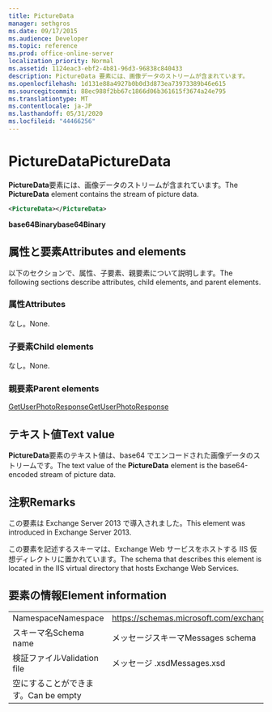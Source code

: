 ```yaml
---
title: PictureData
manager: sethgros
ms.date: 09/17/2015
ms.audience: Developer
ms.topic: reference
ms.prod: office-online-server
localization_priority: Normal
ms.assetid: 1124eac3-ebf2-4b81-96d3-96838c840433
description: PictureData 要素には、画像データのストリームが含まれています。
ms.openlocfilehash: 1d131e88a4927b0b0d3d873ea73973389b46e615
ms.sourcegitcommit: 88ec988f2bb67c1866d06b361615f3674a24e795
ms.translationtype: MT
ms.contentlocale: ja-JP
ms.lasthandoff: 05/31/2020
ms.locfileid: "44466256"
---
```

# <a name="picturedata"></a><span data-ttu-id="2cfce-103">PictureData</span><span class="sxs-lookup"><span data-stu-id="2cfce-103">PictureData</span></span>

<span data-ttu-id="2cfce-104">**PictureData**要素には、画像データのストリームが含まれています。</span><span class="sxs-lookup"><span data-stu-id="2cfce-104">The **PictureData** element contains the stream of picture data.</span></span> 
  
```XML
<PictureData></PictureData>
```

 <span data-ttu-id="2cfce-105">**base64Binary**</span><span class="sxs-lookup"><span data-stu-id="2cfce-105">**base64Binary**</span></span>
## <a name="attributes-and-elements"></a><span data-ttu-id="2cfce-106">属性と要素</span><span class="sxs-lookup"><span data-stu-id="2cfce-106">Attributes and elements</span></span>

<span data-ttu-id="2cfce-107">以下のセクションで、属性、子要素、親要素について説明します。</span><span class="sxs-lookup"><span data-stu-id="2cfce-107">The following sections describe attributes, child elements, and parent elements.</span></span>
  
### <a name="attributes"></a><span data-ttu-id="2cfce-108">属性</span><span class="sxs-lookup"><span data-stu-id="2cfce-108">Attributes</span></span>

<span data-ttu-id="2cfce-109">なし。</span><span class="sxs-lookup"><span data-stu-id="2cfce-109">None.</span></span>
  
### <a name="child-elements"></a><span data-ttu-id="2cfce-110">子要素</span><span class="sxs-lookup"><span data-stu-id="2cfce-110">Child elements</span></span>

<span data-ttu-id="2cfce-111">なし。</span><span class="sxs-lookup"><span data-stu-id="2cfce-111">None.</span></span>
  
### <a name="parent-elements"></a><span data-ttu-id="2cfce-112">親要素</span><span class="sxs-lookup"><span data-stu-id="2cfce-112">Parent elements</span></span>

[<span data-ttu-id="2cfce-113">GetUserPhotoResponse</span><span class="sxs-lookup"><span data-stu-id="2cfce-113">GetUserPhotoResponse</span></span>](getuserphotoresponse.md)
  
## <a name="text-value"></a><span data-ttu-id="2cfce-114">テキスト値</span><span class="sxs-lookup"><span data-stu-id="2cfce-114">Text value</span></span>

<span data-ttu-id="2cfce-115">**PictureData**要素のテキスト値は、base64 でエンコードされた画像データのストリームです。</span><span class="sxs-lookup"><span data-stu-id="2cfce-115">The text value of the **PictureData** element is the base64-encoded stream of picture data.</span></span> 
  
## <a name="remarks"></a><span data-ttu-id="2cfce-116">注釈</span><span class="sxs-lookup"><span data-stu-id="2cfce-116">Remarks</span></span>

<span data-ttu-id="2cfce-117">この要素は Exchange Server 2013 で導入されました。</span><span class="sxs-lookup"><span data-stu-id="2cfce-117">This element was introduced in Exchange Server 2013.</span></span>
  
<span data-ttu-id="2cfce-118">この要素を記述するスキーマは、Exchange Web サービスをホストする IIS 仮想ディレクトリに置かれています。</span><span class="sxs-lookup"><span data-stu-id="2cfce-118">The schema that describes this element is located in the IIS virtual directory that hosts Exchange Web Services.</span></span>
  
## <a name="element-information"></a><span data-ttu-id="2cfce-119">要素の情報</span><span class="sxs-lookup"><span data-stu-id="2cfce-119">Element information</span></span>

|||
|:-----|:-----|
|<span data-ttu-id="2cfce-120">Namespace</span><span class="sxs-lookup"><span data-stu-id="2cfce-120">Namespace</span></span>  <br/> |https://schemas.microsoft.com/exchange/services/2006/messages  <br/> |
|<span data-ttu-id="2cfce-121">スキーマ名</span><span class="sxs-lookup"><span data-stu-id="2cfce-121">Schema name</span></span>  <br/> |<span data-ttu-id="2cfce-122">メッセージスキーマ</span><span class="sxs-lookup"><span data-stu-id="2cfce-122">Messages schema</span></span>  <br/> |
|<span data-ttu-id="2cfce-123">検証ファイル</span><span class="sxs-lookup"><span data-stu-id="2cfce-123">Validation file</span></span>  <br/> |<span data-ttu-id="2cfce-124">メッセージ .xsd</span><span class="sxs-lookup"><span data-stu-id="2cfce-124">Messages.xsd</span></span>  <br/> |
|<span data-ttu-id="2cfce-125">空にすることができます。</span><span class="sxs-lookup"><span data-stu-id="2cfce-125">Can be empty</span></span>  <br/> ||
   

